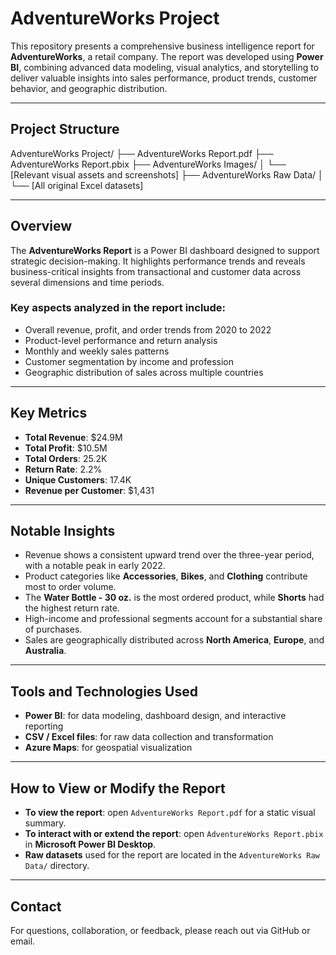# AdventureWorks Project

This repository presents a comprehensive business intelligence report for **AdventureWorks**, a retail company. The report was developed using **Power BI**, combining advanced data modeling, visual analytics, and storytelling to deliver valuable insights into sales performance, product trends, customer behavior, and geographic distribution.

---

## Project Structure

AdventureWorks Project/
├── AdventureWorks Report.pdf
├── AdventureWorks Report.pbix
├── AdventureWorks Images/
│   └── [Relevant visual assets and screenshots]
├── AdventureWorks Raw Data/
│   └── [All original Excel datasets]


---

## Overview

The **AdventureWorks Report** is a Power BI dashboard designed to support strategic decision-making. It highlights performance trends and reveals business-critical insights from transactional and customer data across several dimensions and time periods.

### Key aspects analyzed in the report include:

- Overall revenue, profit, and order trends from 2020 to 2022
- Product-level performance and return analysis
- Monthly and weekly sales patterns
- Customer segmentation by income and profession
- Geographic distribution of sales across multiple countries

---

## Key Metrics

- **Total Revenue**: $24.9M  
- **Total Profit**: $10.5M  
- **Total Orders**: 25.2K  
- **Return Rate**: 2.2%  
- **Unique Customers**: 17.4K  
- **Revenue per Customer**: $1,431  

---

## Notable Insights

- Revenue shows a consistent upward trend over the three-year period, with a notable peak in early 2022.
- Product categories like **Accessories**, **Bikes**, and **Clothing** contribute most to order volume.
- The **Water Bottle - 30 oz.** is the most ordered product, while **Shorts** had the highest return rate.
- High-income and professional segments account for a substantial share of purchases.
- Sales are geographically distributed across **North America**, **Europe**, and **Australia**.

---

## Tools and Technologies Used

- **Power BI**: for data modeling, dashboard design, and interactive reporting  
- **CSV / Excel files**: for raw data collection and transformation  
- **Azure Maps**: for geospatial visualization  

---

## How to View or Modify the Report

- **To view the report**: open `AdventureWorks Report.pdf` for a static visual summary.  
- **To interact with or extend the report**: open `AdventureWorks Report.pbix` in **Microsoft Power BI Desktop**.  
- **Raw datasets** used for the report are located in the `AdventureWorks Raw Data/` directory.

---

## Contact

For questions, collaboration, or feedback, please reach out via GitHub or email.
